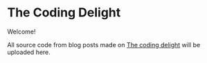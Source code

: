 # The Coding Delight

Welcome!

All source code from blog posts made on <a href="http://thecodingdelight.com">The coding delight</a> will be uploaded here. 
